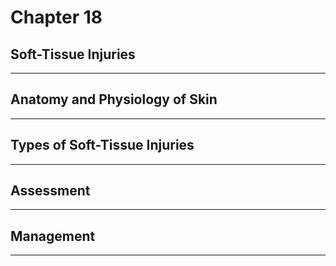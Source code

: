 # Chapter 18
## Soft-Tissue Injuries

---

## Anatomy and Physiology of Skin

---

## Types of Soft-Tissue Injuries

---

## Assessment

---

## Management

---

